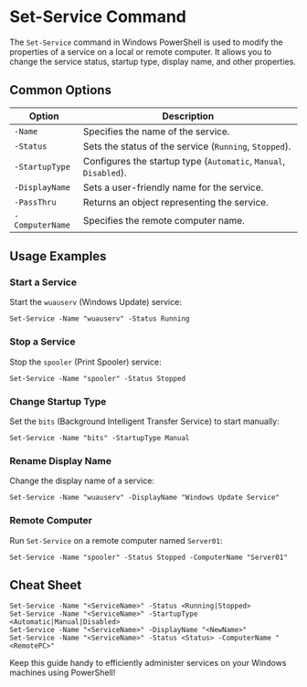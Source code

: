 # Set-Service Command

The `Set-Service` command in Windows PowerShell is used to modify the properties of a service on a local or remote computer. It allows you to change the service status, startup type, display name, and other properties.

## Common Options

| Option         | Description                                           |
|----------------|-------------------------------------------------------|
| `-Name`        | Specifies the name of the service.                    |
| `-Status`      | Sets the status of the service (`Running`, `Stopped`).|
| `-StartupType` | Configures the startup type (`Automatic`, `Manual`, `Disabled`).  |
| `-DisplayName` | Sets a user-friendly name for the service.            |
| `-PassThru`    | Returns an object representing the service.           |
| `-ComputerName`| Specifies the remote computer name.                   |

## Usage Examples

### Start a Service

Start the `wuauserv` (Windows Update) service:
```shell
Set-Service -Name "wuauserv" -Status Running
```

### Stop a Service

Stop the `spooler` (Print Spooler) service:
```shell
Set-Service -Name "spooler" -Status Stopped
```

### Change Startup Type

Set the `bits` (Background Intelligent Transfer Service) to start manually:
```shell
Set-Service -Name "bits" -StartupType Manual
```

### Rename Display Name

Change the display name of a service:
```shell
Set-Service -Name "wuauserv" -DisplayName "Windows Update Service"
```

### Remote Computer

Run `Set-Service` on a remote computer named `Server01`:
```shell
Set-Service -Name "spooler" -Status Stopped -ComputerName "Server01"
```

## Cheat Sheet

```shell
Set-Service -Name "<ServiceName>" -Status <Running|Stopped>
Set-Service -Name "<ServiceName>" -StartupType <Automatic|Manual|Disabled>
Set-Service -Name "<ServiceName>" -DisplayName "<NewName>"
Set-Service -Name "<ServiceName>" -Status <Status> -ComputerName "<RemotePC>"
```

Keep this guide handy to efficiently administer services on your Windows machines using PowerShell!
